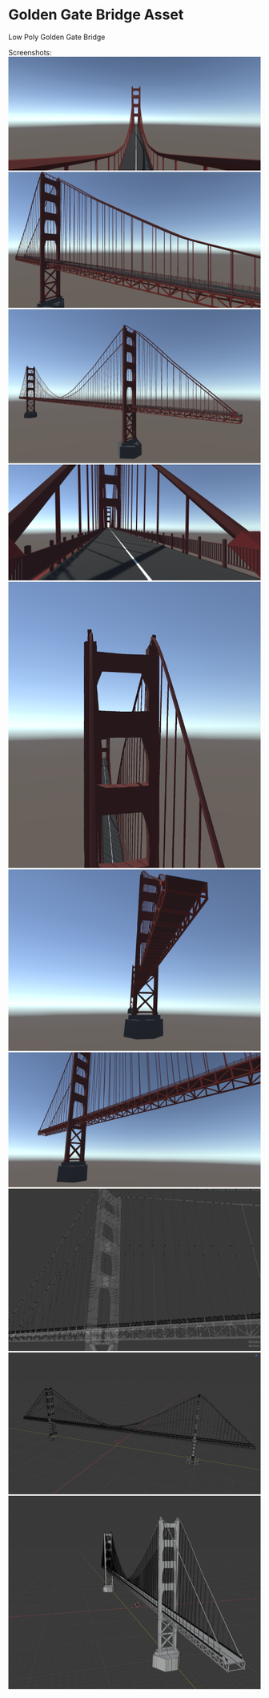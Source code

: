 # Golden Gate Bridge Asset
Low Poly Golden Gate Bridge

Screenshots:
![alt text](https://github.com/Mice0x/Golden-Gate-Bridge-Asset/blob/master/Screenshots/Screenshot1.PNG)
![alt text](https://github.com/Mice0x/Golden-Gate-Bridge-Asset/blob/master/Screenshots/Screenshot2.PNG)
![alt text](https://github.com/Mice0x/Golden-Gate-Bridge-Asset/blob/master/Screenshots/Screenshot3.PNG)
![alt text](https://github.com/Mice0x/Golden-Gate-Bridge-Asset/blob/master/Screenshots/Screenshot4.PNG)
![alt text](https://github.com/Mice0x/Golden-Gate-Bridge-Asset/blob/master/Screenshots/Screenshot5.PNG)
![alt text](https://github.com/Mice0x/Golden-Gate-Bridge-Asset/blob/master/Screenshots/Screenshot6.PNG)
![alt text](https://github.com/Mice0x/Golden-Gate-Bridge-Asset/blob/master/Screenshots/Screenshot7.PNG)
![alt text](https://github.com/Mice0x/Golden-Gate-Bridge-Asset/blob/master/Screenshots/Screenshot8.PNG)
![alt text](https://github.com/Mice0x/Golden-Gate-Bridge-Asset/blob/master/Screenshots/Screenshot9.PNG)
![alt text](https://github.com/Mice0x/Golden-Gate-Bridge-Asset/blob/master/Screenshots/Screenshot10.PNG)

